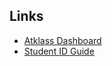 ## Links
- [Atklass Dashboard](https://app.atklass.com/members/l/dashboard)
- [Student ID Guide](https://www.georgebrown.ca/current-students/id-card/how-to-get-your-student-id)

